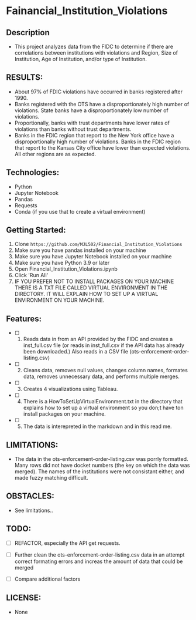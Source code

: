 # Fainancial_Institution_Violations

## Description
- This project analyzes data from the FIDC to determine if there are correlations between institutions with violations and Region, Size of Institution, Age of Institution, and/or type of Institution.

## RESULTS:

- About 97% of FDIC violations have occurred in banks registered after 1990.
- Banks registered with the OTS have a disproportionately high number of violations.  State banks have a disproportionately low number of violations.
- Proportionally, banks with trust departments have lower rates of violations than banks without trust departments.
- Banks in the FDIC region that report to the New York office have a disproportionally high number of violations.  Banks in the FDIC region that report to the Kansas City office have lower than expected violations.  All other regions are as expected. 

## Technologies:

- Python
- Jupyter Notebook
- Pandas
- Requests
- Conda (if you use that to create a virtual environment)


## Getting Started:

1. Clone `https://github.com/MJL502/Financial_Institution_Violations`
2. Make sure you have pandas installed on your machine
3. Make sure you have Jupyter Notebook installed on your machine
4. Make sure you have Python 3.9 or later
5. Open Financial_Institution_Violations.ipynb
6. Click 'Run All'
7. IF YOU PREFER NOT TO INSTALL PACKAGES ON YOUR MACHINE THERE IS A TXT FILE CALLED VIRTUAL ENVIRONMENT IN THE DIRECTORY.  IT WILL EXPLAIN HOW TO SET UP A VIRTUAL ENVIRONMENT ON YOUR MACHINE.


## Features:

- [ ] 1. Reads data in from an API provided by the FIDC and creates a inst_full.csv file (or reads in inst_full.csv if the API data has already been downloaded.)  Also reads in a CSV file (ots-enforcement-order-listing.csv)  
- [ ] 2. Cleans data, removes null values, changes column names, formates data, removes unnecessary data, and performs multiple merges.
- [ ] 3. Creates 4 visualizations using Tableau.
- [ ] 4. There is a HowToSetUpVirtualEnvironment.txt in the directory that explains how to set up a virtual environment so you don;t have ton install packages on your machine.
- [ ] 5. The data is interepreted in the markdown and in this read me.


## LIMITATIONS:

- The data in the ots-enforcement-order-listing.csv was porrly formatted.  Many rows did not have docket numbers (the key on which the data was merged).  The names of the institutions were not consistant either, and made fuzzy matching difficult.


## OBSTACLES:

- See limitations..


## TODO:

- [ ] REFACTOR, especially the API get requests.
- [ ] Further clean the ots-enforcement-order-listing.csv data in an attempt correct formating errors and increas the amount of data that could be merged
- [ ] Compare additional factors


## LICENSE:

- None